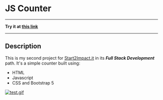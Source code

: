 # JS Counter
___
 __Try it at <span style="text-decoration: underline">[this link](https://antonio-riccelli.github.io/js-counter/)__ </span>
___
## Description

This is my second project for <span style="text-decoration: underline">[Start2Impact.it](https://www.start2impact.it/)</span> in its *__Full Stack Development__* path.
It's a simple counter built using: 

* HTML
* Javascript 
* CSS and Bootstrap 5

[![test.gif](https://i.postimg.cc/yNxmf4rv/test.gif)](https://postimg.cc/gw9LJ5pZ)




